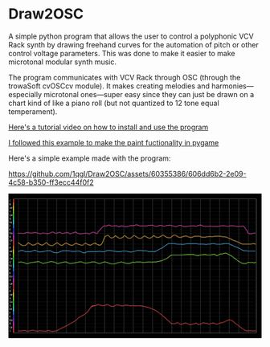 # Draw2OSC
A simple python program that allows the user to control a polyphonic VCV Rack synth by drawing freehand curves for the automation of pitch or other control voltage parameters. This was done to make it easier to make microtonal modular synth music.

The program communicates with VCV Rack through OSC (through the trowaSoft cvOSCcv module). It makes creating melodies and harmonies—especially microtonal ones—super easy since they can just be drawn on a chart kind of like a piano roll (but not quantized to 12 tone equal temperament).

[Here's a tutorial video on how to install and use the program](https://youtu.be/5TRnOaqXHCc)

[I followed this example to make the paint fuctionality in pygame](https://www.geeksforgeeks.org/how-to-create-ms-paint-clone-with-python-and-pygame/)


Here's a simple example made with the program:

https://github.com/1qgl/Draw2OSC/assets/60355386/606dd6b2-2e09-4c58-b350-ff3ecc44f0f2

![Chords](https://github.com/1qgl/Draw2OSC/blob/main/chordsscr.png?raw=true)
